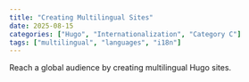 ```yaml
---
title: "Creating Multilingual Sites"
date: 2025-08-15
categories: ["Hugo", "Internationalization", "Category C"]
tags: ["multilingual", "languages", "i18n"]
---
```


Reach a global audience by creating multilingual Hugo sites.